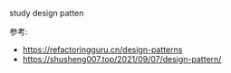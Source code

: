 study design patten

参考:
* https://refactoringguru.cn/design-patterns
* https://shusheng007.top/2021/09/07/design-pattern/